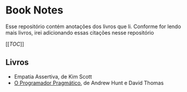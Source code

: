 # Book Notes

Esse repositório contém anotações dos livros que li. Conforme for lendo mais livros, irei adicionando essas citações nesse repositório

[[_TOC_]]

## Livros

- Empatia Assertiva, de Kim Scott
- [O Programador Pragmático](/books/Programador_Pragmatico.md), de Andrew Hunt e David Thomas
